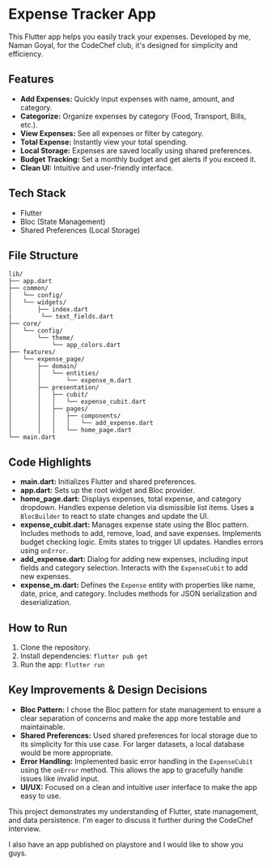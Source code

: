 # Expense Tracker App

This Flutter app helps you easily track your expenses. Developed by me, Naman Goyal, for the CodeChef club, it's designed for simplicity and efficiency.

## Features

- **Add Expenses:** Quickly input expenses with name, amount, and category.
- **Categorize:** Organize expenses by category (Food, Transport, Bills, etc.).
- **View Expenses:** See all expenses or filter by category.
- **Total Expense:** Instantly view your total spending.
- **Local Storage:** Expenses are saved locally using shared preferences.
- **Budget Tracking:** Set a monthly budget and get alerts if you exceed it.
- **Clean UI:** Intuitive and user-friendly interface.

## Tech Stack

- Flutter
- Bloc (State Management)
- Shared Preferences (Local Storage)

## File Structure

```
lib/
├── app.dart
├── common/
│   └── config/
│   └── widgets/
│       ├── index.dart
|        └── text_fields.dart
├── core/
│   └── config/
│       └── theme/
│           └── app_colors.dart
├── features/
│   └── expense_page/
│       ├── domain/
│       │   └── entities/
│       │       └── expense_m.dart
│       ├── presentation/
│       │   ├── cubit/
│       │   │   └── expense_cubit.dart
│       │   ├── pages/
│       │   │   ├── components/
│       │   │   │   └── add_expense.dart
│       │   │   └── home_page.dart
└── main.dart
```

## Code Highlights

- **main.dart:** Initializes Flutter and shared preferences.
- **app.dart:** Sets up the root widget and Bloc provider.
- **home_page.dart:** Displays expenses, total expense, and category dropdown. Handles expense deletion via dismissible list items. Uses a `BlocBuilder` to react to state changes and update the UI.
- **expense_cubit.dart:** Manages expense state using the Bloc pattern. Includes methods to add, remove, load, and save expenses. Implements budget checking logic. Emits states to trigger UI updates. Handles errors using `onError`.
- **add_expense.dart:** Dialog for adding new expenses, including input fields and category selection. Interacts with the `ExpenseCubit` to add new expenses.
- **expense_m.dart:** Defines the `Expense` entity with properties like name, date, price, and category. Includes methods for JSON serialization and deserialization.

## How to Run

1. Clone the repository.
2. Install dependencies: `flutter pub get`
3. Run the app: `flutter run`

## Key Improvements & Design Decisions

- **Bloc Pattern:** I chose the Bloc pattern for state management to ensure a clear separation of concerns and make the app more testable and maintainable.
- **Shared Preferences:** Used shared preferences for local storage due to its simplicity for this use case. For larger datasets, a local database would be more appropriate.
- **Error Handling:** Implemented basic error handling in the `ExpenseCubit` using the `onError` method. This allows the app to gracefully handle issues like invalid input.
- **UI/UX:** Focused on a clean and intuitive user interface to make the app easy to use.

This project demonstrates my understanding of Flutter, state management, and data persistence. I'm eager to discuss it further during the CodeChef interview.

I also have an app published on playstore and I would like to show you guys.
